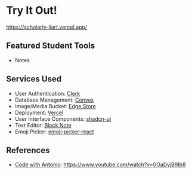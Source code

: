 # Try It Out!
https://scholarly-liart.vercel.app/

## Featured Student Tools
- Notes

## Services Used
- User Authentication: [Clerk](https://clerk.com/)
- Database Management: [Convex](https://dashboard.convex.dev/)
- Image/Media Bucket: [Edge Store](https://dashboard.edgestore.dev/)
- Deployment: [Vercel](https://vercel.com/)
- User Interface Components: [shadcn-ui](https://ui.shadcn.com/)
- Text Editor: [Block Note](https://www.blocknotejs.org/)
- Emoji Picker: [emoji-picker-react](https://www.npmjs.com/package/emoji-picker-react)

## References
- [Code with Antonio](https://www.youtube.com/@codewithantonio): https://www.youtube.com/watch?v=0OaDyjB9Ib8
